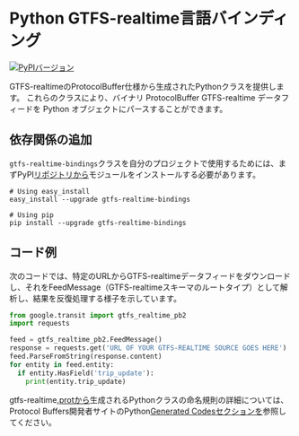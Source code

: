 # Python GTFS-realtime言語バインディング

[![PyPIバージョン](https://badge.fury.io/py/gtfs-realtime-bindings.svg)](http://badge.fury.io/py/gtfs-realtime-bindings)

GTFS-realtimeのProtocolBuffer仕様から生成されたPythonクラスを提供します。 これらのクラスにより、バイナリ ProtocolBuffer GTFS-realtime データフィードを Python オブジェクトにパースすることができます。

## 依存関係の追加

`gtfs-realtime-bindings`クラスを自分のプロジェクトで使用するためには、まずPyPI[リポジトリから](https://pypi.python.org/pypi/gtfs-realtime-bindings)モジュールをインストールする必要があります。

    # Using easy_install
    easy_install --upgrade gtfs-realtime-bindings

    # Using pip
    pip install --upgrade gtfs-realtime-bindings

## コード例

次のコードでは、特定のURLからGTFS-realtimeデータフィードをダウンロードし、それをFeedMessage（GTFS-realtimeスキーマのルートタイプ）として解析し、結果を反復処理する様子を示しています。

```python
from google.transit import gtfs_realtime_pb2
import requests

feed = gtfs_realtime_pb2.FeedMessage()
response = requests.get('URL OF YOUR GTFS-REALTIME SOURCE GOES HERE')
feed.ParseFromString(response.content)
for entity in feed.entity:
  if entity.HasField('trip_update'):
    print(entity.trip_update)
```

gtfs-realtime[.protから](https://github.com/google/transit/blob/master/gtfs-realtime/proto/gtfs-realtime.proto)生成されるPythonクラスの命名規則の詳細については、Protocol Buffers開発者サイトのPython[Generated Codesセクションを](https://developers.google.com/protocol-buffers/docs/reference/python-generated)参照してください。
